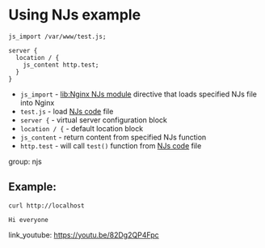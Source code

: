 # Using NJs example

```nginx
js_import /var/www/test.js;

server {
  location / {
    js_content http.test;
  }
}
```

- `js_import` - [lib:Nginx NJs module](/nginx/install-njs-nginx-javascript-module) directive that loads specified NJs file into Nginx
- `test.js` - load [NJs code](/nginx/using-njs-example-js-code-file) file
- `server {` - virtual server configuration block
- `location / {` - default location block
- `js_content` - return content from specified NJs function
- `http.test` - will call `test()` function from [NJs code](/nginx/using-njs-example-js-code-file) file

group: njs

## Example: 
```nginx
curl http://localhost
```
```
Hi everyone
```

link_youtube: https://youtu.be/82Dg2QP4Fpc
